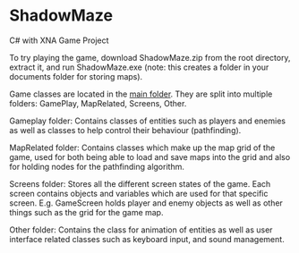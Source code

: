# ShadowMaze
C# with XNA Game Project

<p>To try playing the game, download ShadowMaze.zip from the root directory, extract it, and run ShadowMaze.exe (note: this creates a folder in your documents folder for storing maps).</p>

Game classes are located in the <a href="https://github.com/MJahanzaibAlam/ShadowMaze/tree/master/ShadowMaze/ShadowMaze">main folder</a>. They are split into multiple folders: GamePlay, MapRelated, Screens, Other.

Gameplay folder:
Contains classes of entities such as players and enemies as well as classes to help control their behaviour (pathfinding).

MapRelated folder:
Contains classes which make up the map grid of the game, used for both being able to load and save maps into the grid and also for holding nodes for the pathfinding algorithm.

Screens folder:
Stores all the different screen states of the game. Each screen contains objects and variables which are used for that specific screen. E.g. GameScreen holds player and enemy objects as well as other things such as the grid for the game map.

Other folder:
Contains the class for animation of entities as well as user interface related classes such as keyboard input, and sound management.
